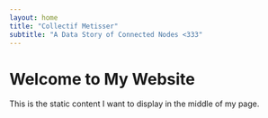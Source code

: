 ```yaml
---
layout: home
title: "Collectif Metisser"
subtitle: "A Data Story of Connected Nodes <333"
---
```


<div class="main-content">
  <h1>Welcome to My Website</h1>
  <p>This is the static content I want to display in the middle of my page.</p>
</div>